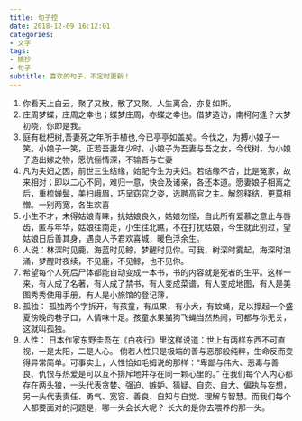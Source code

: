 ```yaml
---
title: 句子控
date: 2018-12-09 16:12:01
categories: 
- 文字
tags:
- 摘抄
- 句子
subtitle: 喜欢的句子，不定时更新！
---
```


<ol>
    <li>你看天上白云，聚了又散，散了又聚。人生离合，亦复如斯。</li>
    <li>庄周梦蝶，庄周之幸也；蝶梦庄周，亦蝶之幸也。借梦造访，南柯何逢？大梦初晓，你即是我。</li>
    <li>庭有枇杷树,吾妻死之年所手植也,今已亭亭如盖矣。今伐之，为搏小娘子一笑。小娘子一笑，正若吾妻年少时。小娘子为吾妻与吾之女，今伐树，为小娘子造出嫁之物，愿伉俪情深，不输吾与亡妻</li>
    <li>凡为夫妇之因，前世三生结缘，始配今生为夫妇。若结缘不合，比是冤家，故来相对；即以二心不同，难归一意，快会及诸亲，各还本道。愿妻娘子相离之后，重梳婵鬓，美扫峨眉，巧呈窈窕之姿，选聘高官之主。解怨释结，更莫相憎。一别两宽，各生欢喜</li>
    <li>小生不才，未得姑娘青睐，扰姑娘良久，姑娘勿怪，自此所有爱慕之意止与唇齿，匿与年华，姑娘往南走，小生往北瞧，不在打扰姑娘，今生就此别过，望姑娘日后善其身，遇良人予君欢喜城，暖色浮余生。</li>
    <li>人说：林深时见鹿，海蓝时见鲸，梦醒时见你。可我，树深时雾起，海深时浪涌，梦醒时夜续，不见鹿，不见鲸，也不见你。</li>
    <li>希望每个人死后尸体都能自动变成一本书，书的内容就是死者的生平。这样一来，有人成了名著，有人成了禁书，有人变成菜谱，有人变成地图，有人是美图秀秀使用手册，有人是小旅馆的登记簿，</li>
    <li>孤独：
    孤独两个字拆开，有孩童，有瓜果，有小犬，有蚊蝇，足以撑起一个盛夏傍晚的巷子口，人情味十足。孩童水果猫狗飞蝇当然热闹，可都与你无关，这就叫孤独。</li>
    <li>人性：
    日本作家东野圭吾在《白夜行》里这样说道：世上有两样东西不可直视，一是太阳，二是人心。
    倘若人性只是极端的善与恶那般纯粹，生命反而变得异常简单。可事实上，人性恰如毛姆说的那样：“卑鄙与伟大、恶毒与善良、仇恨与热爱是可以互不排斥地并存在同一颗心里的。”
    在我们每个人内心都存在两头狼，一头代表贪婪、强迫、嫉妒、猜疑、自恋、自大、偏执与妄想，另一头代表责任、勇气、宽容、善良、自知与自觉、理解与智慧。而我们每个人都要面对的问题是，哪一头会长大呢？
    长大的是你去喂养的那一头。
    </li>
    
</ol>

